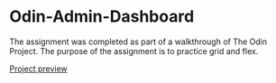 # Odin-Admin-Dashboard

The assignment was completed as part of a walkthrough of The Odin Project. The purpose of the assignment is to practice grid and flex.

[Project preview](https://andrew-sid.github.io/odin-admin-dashboard/)